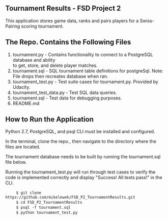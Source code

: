 Tournament Results - FSD Project 2
------------------------------------
<p>This application stores game data, ranks and pairs players for a Swiss-Pairing scoring tournament.</p>

The Repo. Contains the Following Files
-------------------------------------
 1. tournament.py - Contains functionality to connect to a PostgreSQL 
 	database and ability<br>to get, store, and delete player matches.<br>
 2. tournament.sql - SQL tournament table definitions for postgreSql. Note: File drops then recreates database when ran.<br>
 3. tournament_test.py - Test suite cases for tournament.py. Provided by Udacity.<br>
 4. tournament_test_data.py - Test SQL data queries.<br>
 5. tournament.sql - Test data for debugging purposes.<br>
 6. README.md

How to Run the Application
-------------------------
<p>Python 2.7, PostgreSQL, and psql CLI must be installed and configured.</p>
<p>In the terminal, clone the repo., then navigate to the directory where the files are located.</p>
<p>The tournament database needs to be built by running the tournament.sql file below.</p>
<p>Running the tournament_test.py will run through test cases to verify the code is implemented correctly and display "Success!  All tests pass!" in the CLI.</p>

<pre>
	<code>$ git clone https://github.com/mikelewek/FSD_P2_TournamentResults.git</code>
	<code>$ cd FSD_P2_TournamentResults</code>
	<code>$ psql -f tournament.sql</code>
	<code>$ python tournament_test.py</code>
</pre>